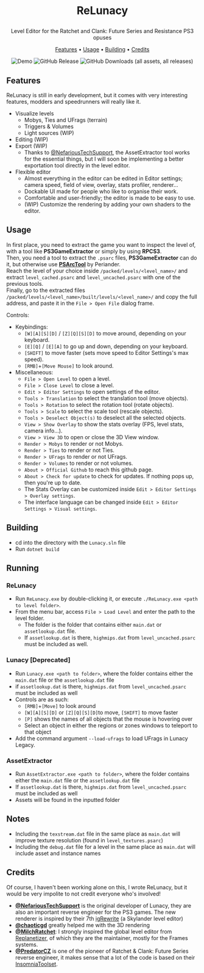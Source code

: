 <h1>
    <p align="center">
        <!--<img src="media/Logo500px.ico" alt="Logo" width="110" height="110" title="Logo made by Nooga.">  Replanetizer leftovers :p-->
        <p align="center" style="font-weight: bold">ReLunacy</p>
    </p>
</h1>
<p align="center">
    Level Editor for the Ratchet and Clank: Future Series and Resistance PS3 opuses
    <br/>
    </p>
</p>
<p align="center">
    <a href="#features">Features</a> •
    <a href="#usage">Usage</a> •
    <a href="#building">Building</a> •
    <a href="#credits">Credits</a>
    <!--<a href="#technology">Technology</a> •
    <a href="#licensing">Licensing</a> •
    <a href="CONTRIBUTING.md">Contributing</a>-->
</p>

<p align="center">
    <img alt="Demo" src="media/demo.gif">
    <img alt="GitHub Release" src="https://img.shields.io/github/v/release/VELD-Dev/ReLunacy?style=for-the-badge&color=00DD00">
    <img alt="GitHub Downloads (all assets, all releases)" src="https://img.shields.io/github/downloads/VELD-Dev/ReLunacy/total?style=for-the-badge&label=tot.%20downloads&color=7E7EDD">

</p>

## Features

ReLunacy is still in early development, but it comes with very interesting features, modders and speedrunners will really like it.

- Visualize levels
  - Mobys, Ties and UFrags (terrain)
  - Triggers & Volumes
  - Light sources (WIP)
- Editing (WIP)
- Export (WIP)
  - Thanks to [@NefariousTechSupport](https://github.com/NefariousTechSupport?tab=repositories), the AssetExtractor tool works for the essential things, but I will soon be implementing a better exportation tool directly in the level editor.
- Flexible editor
  - Almost everything in the editor can be edited in Editor settings; camera speed, field of view, overlay, stats profiler, renderer...
  - Dockable UI made for people who like to organise their work.
  - Comfortable and user-friendly; the editor is made to be easy to use.
  - (WIP) Customize the rendering by adding your own shaders to the editor.

## Usage

In first place, you need to extract the game you want to inspect the level of, with a tool like **PS3GameExtractor** or simply by using **RPCS3**.  
Then, you need a tool to extract the `.psarc` files, **PS3GameExtractor** can do it, but otherwise use [**PSArcTool**](https://github.com/periander/PSArcTool) by Periander.  
Reach the level of your choice inside `/packed/levels/<level_name>/` and extract `level_cached.psarc` and `level_uncached.psarc` with one of the previous tools.  
Finally, go to the extracted files `/packed/levels/<level_name>/built/levels/<level_name>/` and copy the full address, and paste it in the `File > Open File` dialog frame.  
  
Controls:
- Keybindings:
  - `[W][A][S][D]` / `[Z][Q][S][D]` to move around, depending on your keyboard.
  - `[E][Q]` / `[E][A]` to go up and down, depending on your keyboard.
  - `[SHIFT]` to move faster (sets move speed to Editor Settings's max speed).
  - `[RMB]`+`[Move Mouse]` to look around.
- Miscellaneous:
  - `File > Open Level` to open a level.
  - `File > Close Level` to close a level.
  - `Edit > Editor Settings` to open settings of the editor.
  - `Tools > Translation` to select the translation tool (move objects).
  - `Tools > Rotation` to select the rotation tool (rotate objects).
  - `Tools > Scale` to select the scale tool (rescale objects).
  - `Tools > Deselect Object(s)` to deselect all the selected objects.
  - `View > Show Overlay` to show the stats overlay (FPS, level stats, camera info...).
  - `View > View 3D` to open or close the 3D View window.
  - `Render > Mobys` to render or not Mobys.
  - `Render > Ties` to render or not Ties.
  - `Render > UFrags` to render or not UFrags.
  - `Render > Volumes` to render or not volumes.
  - `About > Official Github` to reach this github page.
  - `About > Check for update` to check for updates. If nothing pops up, then you're up to date.
  - The Stats Overlay can be customized inside `Edit > Editor Settings > Overlay settings`.
  - The interface language can be changed inside `Edit > Editor Settings > Visual settings`.

## Building
* cd into the directory with the `Lunacy.sln` file
* Run `dotnet build`

## Running

### ReLunacy

- Run `ReLunacy.exe` by double-clicking it, or execute `./ReLunacy.exe <path to level folder>`.
- From the menu bar, access `File > Load Level` and enter the path to the level folder.
  - The folder is the folder that contains either `main.dat` or `assetlookup.dat` file.
  - If `assetlookup.dat` is there, `highmips.dat` from `level_uncached.psarc` must be included as well.

### Lunacy [Deprecated]

- Run `Lunacy.exe <path to folder>`, where the folder contains either the `main.dat` file or the `assetlookup.dat` file
- if `assetlookup.dat` is there, `highmips.dat` from `level_uncached.psarc` must be included as well
- Controls are as such:
  - `[RMB]`+`[Move]` to look around
  - `[W][A][S][D]` or `[Z][Q][S][D]`to move, `[SHIFT]` to move faster
  - `[P]` shows the names of all objects that the mouse is hovering over
  - Select an object in either the regions or zones windows to teleport to that object
- Add the command argument `--load-ufrags` to load UFrags in Lunacy Legacy.

### AssetExtractor

* Run `AssetExtractor.exe <path to folder>`, where the folder contains either the `main.dat` file or the `assetlookup.dat` file
* If `assetlookup.dat` is there, `highmips.dat` from `level_uncached.psarc` must be included as well
* Assets will be found in the inputted folder

## Notes

* Including the `texstream.dat` file in the same place as `main.dat` will improve texture resolution (found in `level_textures.psarc`)
* Including the `debug.dat` file for a level in the same place as `main.dat` will include asset and instance names

## Credits

Of course, I haven't been working alone on this, I wrote ReLunacy, but it would be very impolite to not credit everyone who's involved!
- [**@NefariousTechSupport**](https://github.com/NefariousTechSupport?tab=repositories) is the original developer of Lunacy, they are also an important reverse engineer for the PS3 games. The new renderer is inspired by their 7th [igRewrite](https://github.com/NefariousTechSupport/igRewrite7) (a Skylander level editor)
- [**@chaoticgd**](https://github.com/chaoticgd) greatly helped me with the 3D rendering
- [**@MilchRatchet**](https://github.com/MilchRatchet): I strongly inspired the global level editor from [Replanetizer](https://github.com/RatchetModding/Replanetizer), of which they are the maintainer, mostly for the Frames systems.
- [**@PredatorCZ**](https://github.com/PredatorCZ) is one of the pioneer of Ratchet & Clank: Future Series reverse engineer, it makes sense that a lot of the code is based on their [InsomniaToolset](https://github.com/PredatorCZ/InsomniaToolset).

